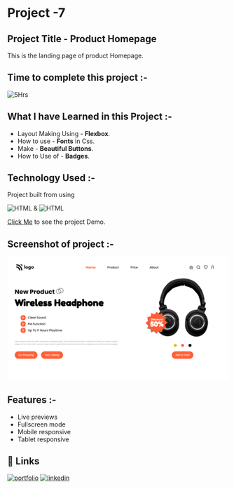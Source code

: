 
# Project -7 


## Project Title - Product Homepage
This is the landing page of product Homepage.

##  Time to complete this project :-
![5Hrs](https://img.shields.io/badge/5-Hrs-green)


## What I have Learned in this Project :-

- Layout Making Using - **Flexbox**.
- How to use - **Fonts** in Css.
- Make - **Beautiful Buttons**.
- How to Use of - **Badges**.


## Technology Used :-

Project  built from using

![HTML](https://img.shields.io/badge/HTML-green) 
&
![HTML](https://img.shields.io/badge/CSS-blue)

[Click Me]() to see the project Demo.



## Screenshot of  project :-
![screenshot](./screenshot-07.png)




## Features :-

- Live previews
- Fullscreen mode
- Mobile responsive
- Tablet responsive



## 🔗 Links
[![portfolio](https://img.shields.io/badge/my_portfolio-000?style=for-the-badge&logo=ko-fi&logoColor=white)](https://vidya-sagar-portfolio.netlify.app/)
[![linkedin](https://img.shields.io/badge/linkedin-0A66C2?style=for-the-badge&logo=linkedin&logoColor=white)](https://www.linkedin.com/)
